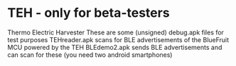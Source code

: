 # TEH - only for beta-testers
Thermo Electric Harvester 
These are some (unsigned) debug.apk files for test purposes
TEHreader.apk scans for BLE advertisements of the BlueFruit MCU powered by the TEH
BLEdemo2.apk sends BLE advertisements and can scan for these (you need two android smartphones)
